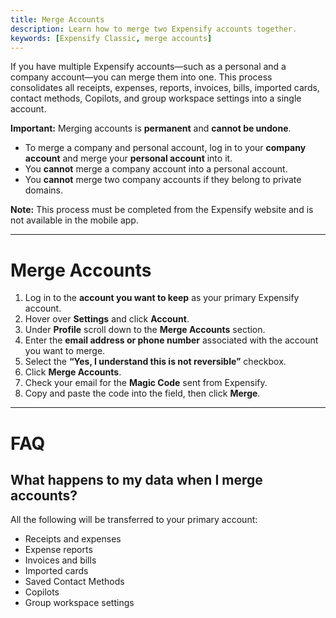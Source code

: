 ```yaml
---
title: Merge Accounts
description: Learn how to merge two Expensify accounts together.
keywords: [Expensify Classic, merge accounts]
---
```

<div id="expensify-classic" markdown="1">
  
If you have multiple Expensify accounts—such as a personal and a company account—you can merge them into one. This process consolidates all receipts, expenses, reports, invoices, bills, imported cards, contact methods, Copilots, and group workspace settings into a single account.

**Important:** Merging accounts is **permanent** and **cannot be undone**.

- To merge a company and personal account, log in to your **company account** and merge your **personal account** into it.
- You **cannot** merge a company account into a personal account.
- You **cannot** merge two company accounts if they belong to private domains.

**Note:** This process must be completed from the Expensify website and is not available in the mobile app.

---

# Merge Accounts

1. Log in to the **account you want to keep** as your primary Expensify account.
2. Hover over **Settings** and click **Account**.
3. Under **Profile** scroll down to the **Merge Accounts** section.
4. Enter the **email address or phone number** associated with the account you want to merge.
5. Select the **“Yes, I understand this is not reversible”** checkbox.
6. Click **Merge Accounts**.
7. Check your email for the **Magic Code** sent from Expensify.
8. Copy and paste the code into the field, then click **Merge**.

---

# FAQ

## What happens to my data when I merge accounts?

All the following will be transferred to your primary account:
- Receipts and expenses
- Expense reports
- Invoices and bills
- Imported cards
- Saved Contact Methods
- Copilots
- Group workspace settings

</div>
